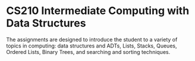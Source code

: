 # CS210 Intermediate Computing with Data Structures

The assignments are designed to introduce the student to a variety of topics in computing: data structures and ADTs, Lists, Stacks, Queues, Ordered Lists, Binary Trees, and searching and sorting techniques.
